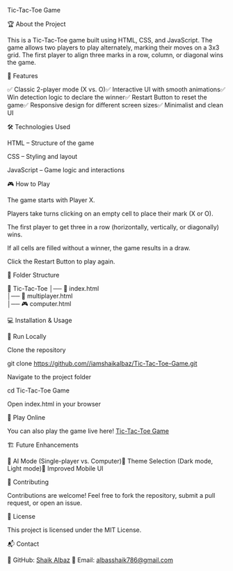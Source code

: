 Tic-Tac-Toe Game



🏆 About the Project

This is a Tic-Tac-Toe game built using HTML, CSS, and JavaScript. The game allows two players to play alternately, marking their moves on a 3x3 grid. The first player to align three marks in a row, column, or diagonal wins the game.

🚀 Features

✅ Classic 2-player mode (X vs. O)✅ Interactive UI with smooth animations✅ Win detection logic to declare the winner✅ Restart Button to reset the game✅ Responsive design for different screen sizes✅ Minimalist and clean UI

🛠️ Technologies Used

HTML – Structure of the game

CSS – Styling and layout

JavaScript – Game logic and interactions

🎮 How to Play

The game starts with Player X.

Players take turns clicking on an empty cell to place their mark (X or O).

The first player to get three in a row (horizontally, vertically, or diagonally) wins.

If all cells are filled without a winner, the game results in a draw.

Click the Restart Button to play again.


📂 Folder Structure

📁 Tic-Tac-Toe
│── 📄 index.html      
│── 🎨 multiplayer.html       
│── 🎮 computer.html      

💻 Installation & Usage

🔹 Run Locally

Clone the repository

git clone https://github.com//iamshaikalbaz/Tic-Tac-Toe-Game.git

Navigate to the project folder

cd Tic-Tac-Toe Game

Open index.html in your browser

🔹 Play Online

You can also play the game live here! [Tic-Tac-Toe Game]()

🏗️ Future Enhancements

🚀 AI Mode (Single-player vs. Computer)🎨 Theme Selection (Dark mode, Light mode)📱 Improved Mobile UI

🤝 Contributing

Contributions are welcome! Feel free to fork the repository, submit a pull request, or open an issue.

📝 License

This project is licensed under the MIT License.

📬 Contact

🔗 GitHub: [Shaik Albaz](https://github.com/iamshaikalbaz)
📧 Email: albasshaik786@gmail.com
